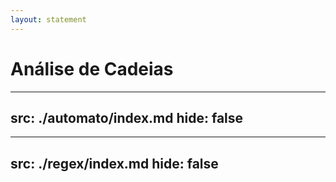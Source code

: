 ```yaml
---
layout: statement
---
```


# Análise de Cadeias

---
src: ./automato/index.md
hide: false
---

---
src: ./regex/index.md
hide: false
---